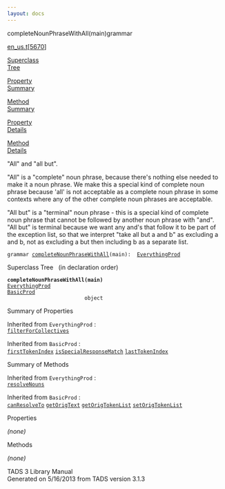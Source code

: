 ```yaml
---
layout: docs
---
```

<span class="title">completeNounPhraseWithAll(main)</span><span class="type">grammar</span>

[en_us.t](../file/en_us.t.html)\[[5670](../source/en_us.t.html#5670)\]

[Superclass  
Tree](#_SuperClassTree_)

[Property  
Summary](#_PropSummary_)

[Method  
Summary](#_MethodSummary_)

[Property  
Details](#_Properties_)

[Method  
Details](#_Methods_)



"All" and "all but".

"All" is a "complete" noun phrase, because there's nothing else needed
to make it a noun phrase. We make this a special kind of complete noun
phrase because 'all' is not acceptable as a complete noun phrase in some
contexts where any of the other complete noun phrases are acceptable.

"All but" is a "terminal" noun phrase - this is a special kind of
complete noun phrase that cannot be followed by another noun phrase with
"and". "All but" is terminal because we want any and's that follow it to
be part of the exception list, so that we interpret "take all but a and
b" as excluding a and b, not as excluding a but then including b as a
separate list.

`grammar `<span class="gramalt">[`completeNounPhraseWithAll`](../object/completeNounPhraseWithAll.html)`(main)`</span>` :   `[`EverythingProd`](../object/EverythingProd.html)



<span id="_SuperClassTree_"></span>



<span class="hdln">Superclass Tree</span>   (in declaration order)



**`completeNounPhraseWithAll(main)`**  
[`EverythingProd`](../object/EverythingProd.html)  
[`BasicProd`](../object/BasicProd.html)  
`                         object`  
<span id="_PropSummary_"></span>



<span class="hdln">Summary of Properties</span>  





Inherited from `EverythingProd` :  
[`filterForCollectives`](../object/EverythingProd.html#filterForCollectives)

Inherited from `BasicProd` :  
[`firstTokenIndex`](../object/BasicProd.html#firstTokenIndex) [`isSpecialResponseMatch`](../object/BasicProd.html#isSpecialResponseMatch) [`lastTokenIndex`](../object/BasicProd.html#lastTokenIndex)

<span id="_MethodSummary_"></span>



<span class="hdln">Summary of Methods</span>  





Inherited from `EverythingProd` :  
[`resolveNouns`](../object/EverythingProd.html#resolveNouns)

Inherited from `BasicProd` :  
[`canResolveTo`](../object/BasicProd.html#canResolveTo) [`getOrigText`](../object/BasicProd.html#getOrigText) [`getOrigTokenList`](../object/BasicProd.html#getOrigTokenList) [`setOrigTokenList`](../object/BasicProd.html#setOrigTokenList)

<span id="_Properties_"></span>



<span class="hdln">Properties</span>  



*(none)* <span id="_Methods_"></span>



<span class="hdln">Methods</span>  



*(none)*



TADS 3 Library Manual  
Generated on 5/16/2013 from TADS version 3.1.3


